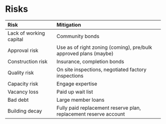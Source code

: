# Risks

| Risk | Mitigation |
|:------------|:---------------------------|
| Lack of working capital | Community bonds |
| Approval risk | Use as of right zoning (coming), pre/bulk approved plans (maybe) |
| Construction risk | Insurance, completion bonds |
| Quality risk | On site inspections, negotiated factory inspections |
| Capacity risk | Engage expertise |
| Vacancy loss | Paid up wait list |
| Bad debt | Large member loans |
| Building decay | Fully paid replacement reserve plan, replacement reserve account |
 